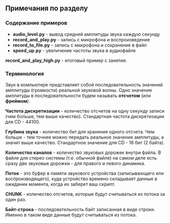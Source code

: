 ## Примечания по разделу
### Содержание примеров
 - **audio_level.py** - вывод средней амплитуды звука каждую секунду
 - **record_and_play.py** - запись с микрофона и воспроизведение
 - **record_to_file.py** - запись с микрофона и сохранение в файл
 - **speed_up.py** - увеличение частоты звука в аудиофайле
 
**record_and_play_high.py** - итоговый пример с занятия.

### Терминология

Звук в компьютере представляет собой последовательность значений амплитуды (громкости) реальной звуковой волны. Одно значение амплитуды в последовательности будем называть **отсчетом** (или **фреймом**).

**Частота дискретизации** - количество отсчетов на одну секунду записи (чем больше, тем выше качество). Стандартная частота дискретизации для CD - 44100. 

**Глубина звука** - количество бит для хранения одного отсчета. Чем больше - тем точнее можно передать реальное значение амплитуды, а значит выше качество. Стандартное значение для CD - 16 бит (2 байта).

**Количество каналов** - количество звуковых дорожек внутри файла. В файле для стерео системы (т.е. обычной файле) на самом деле есть сразу две звуковые дорожки - для правого и левого динамика.

**Поток** - это буфер в памяти звукового устройства (записывающего или воспроизводящего), куда устройство времено складывает данные в ожидании момента, когда их заберет ваш скрипт.

**CHUNK** - количество отсчетов, которые будут считываться из потока за один раз.

**Байт-строка** - последовательность байт записанная в виде строки. Именно в таком виде данные будут считываться из потока.




